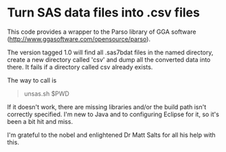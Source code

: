 Turn SAS data files into .csv files
===================================

This code provides a wrapper to the Parso library of GGA
software (http://www.ggasoftware.com/opensource/parso).

The version tagged 1.0 will find all .sas7bdat files in the
named directory, create a new directory called 'csv' and
dump all the converted data into there. It fails if a
directory called csv already exists.

The way to call is
> unsas.sh $PWD

If it doesn't work, there are missing libraries and/or the
build path isn't correctly specified. I'm new to Java and
to configuring Eclipse for it, so it's been a bit hit and
miss.

I'm grateful to the nobel and enlightened Dr Matt Salts for
all his help with this.
